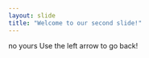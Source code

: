 ```yaml
---
layout: slide
title: "Welcome to our second slide!"
---
```

no yours
Use the left arrow to go back!
